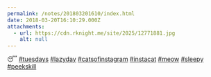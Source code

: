 ```yaml
---
permalink: /notes/201803201610/index.html
date: 2018-03-20T16:10:29.000Z
attachments:
  - url: https://cdn.rknight.me/site/2025/12771881.jpg
    alt: null
---
```


😴 <a href="https://pixelfed.social/discover/tags/tuesdays?src=hash" title="#tuesdays" class="u-url hashtag" rel="external nofollow noopener">#tuesdays</a> <a href="https://pixelfed.social/discover/tags/lazyday?src=hash" title="#lazyday" class="u-url hashtag" rel="external nofollow noopener">#lazyday</a> <a href="https://pixelfed.social/discover/tags/catsofinstagram?src=hash" title="#catsofinstagram" class="u-url hashtag" rel="external nofollow noopener">#catsofinstagram</a> <a href="https://pixelfed.social/discover/tags/instacat?src=hash" title="#instacat" class="u-url hashtag" rel="external nofollow noopener">#instacat</a> <a href="https://pixelfed.social/discover/tags/meow?src=hash" title="#meow" class="u-url hashtag" rel="external nofollow noopener">#meow</a> <a href="https://pixelfed.social/discover/tags/sleepy?src=hash" title="#sleepy" class="u-url hashtag" rel="external nofollow noopener">#sleepy</a> <a href="https://pixelfed.social/discover/tags/peekskill?src=hash" title="#peekskill" class="u-url hashtag" rel="external nofollow noopener">#peekskill</a>
